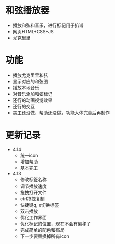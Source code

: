 # 和弦播放器
- 播放和弦和音乐，进行标记用于扒谱
- 网页HTML+CSS+JS
- 尤克里里

# 功能
- 播放尤克里里和弦
- 显示对应的和弦图
- 播放本地音乐
- 对音乐添加和弦标记
- 还行的动画视觉效果
- 还行的交互
- 美工还没做，帮助还没做，功能大体完善后再制作

# 更新记录
- 4.14
  - 统一icon
  - 增加帮助
  - 基本完工
- 4.13
  - 修改标签名称
  - 调节播放速度
  - 拖拽打开文件
  - ctrl拖拽复制
  - 快捷键q, e切换标签 
  - 双击播放
  - 优化工作界面
  - 优化标记的位置，现在不会有偏移了
  - 完成简单的配色和布局
  - 下一步要替换掉所有icon